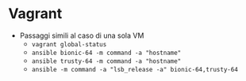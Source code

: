 # Vagrant 
* Passaggi simili al caso di una sola VM
  * `vagrant global-status`
  * `ansible bionic-64 -m command -a "hostname"`
  * `ansible trusty-64 -m command -a "hostname"`
  * `ansible -m command -a "lsb_release -a" bionic-64,trusty-64`